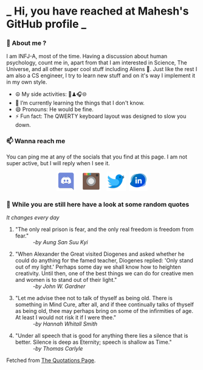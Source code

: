 # **_ Hi, you have reached at Mahesh's GitHub profile _**
### 🌸 About me ?
I am INFJ-A, most of the time. Having a discussion about human psychology, count me in, apart from that I am interested in Science, The Universe, and all other super cool stuff including Aliens 🤫. Just like the rest I am also a CS engineer, I try to learn new stuff and on it's way I implement it in my own style. 
- ☮ My side activities: 🎨♟🎧🌐
- 🌱 I’m currently learning the things that I don't know.
- 😄 Pronouns: He would be fine.
- ⚡ Fun fact: The QWERTY keyboard layout was designed to slow you down.

### 📫 Wanna reach me
You can ping me at any of the socials that you find at this page. I am not super active, but I will reply when I see it.
<p align="center">
<a href="https://discordapp.com/users/733328856957714472"><img src="./Assets/Papirus-Team-Papirus-Apps-Discord.svg" height="50px" width="50px" ></a>&nbsp; &nbsp;  
<a href ="https://instagram.com/obl1v_on"><img src="./Assets/Papirus-Team-Papirus-Apps-Instagram.svg" height="50px" width="50px" ></a>&nbsp;  &nbsp; 
<a href ="https://twitter.com/MaheshN2000"><img src="./Assets/Papirus-Team-Papirus-Apps-Twitter.svg" height ="50px" width="50px" ></a>&nbsp;
<a href ="https://linkedin.com/in/mahesh2000"><img src="./Assets/in.png" height ="50px" width="50px" ></a>

</p>



### 🔰 While you are still here have a look at some random quotes
*It changes every day*

<!-- BLOG-POST-LIST:START -->
 1.  "The only real prison is fear, and the only real freedom is freedom from fear." <br> &emsp;&emsp;&emsp; <i>-by Aung San Suu Kyi</i> 

 2.  "When Alexander the Great visited Diogenes and asked whether he could do anything for the famed teacher, Diogenes replied: 'Only stand out of my light.' Perhaps some day we shall know how to heighten creativity. Until then, one of the best things we can do for creative men and women is to stand out of their light." <br> &emsp;&emsp;&emsp; <i>-by John W. Gardner</i> 

 3.  "Let me advise thee not to talk of thyself as being old. There is something in Mind Cure, after all, and if thee continually talks of thyself as being old, thee may perhaps bring on some of the infirmities of age. At least I would not risk it if I were thee." <br> &emsp;&emsp;&emsp; <i>-by Hannah Whitall Smith</i> 

 4.  "Under all speech that is good for anything there lies a silence that is better. Silence is deep as Eternity; speech is shallow as Time." <br> &emsp;&emsp;&emsp; <i>-by Thomas Carlyle</i> 
<!-- BLOG-POST-LIST:END -->
Fetched from <a href="http://www.quotationspage.com/data/mqotd.rss"> The Quotations Page</a>.
<!-- The above quotes are fetched from " http://www.quotationspage.com/data/mqotd.rss " and the github action used was gautamkrishnar/blog-post-workflow@master -->
